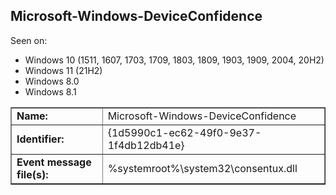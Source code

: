 ## Microsoft-Windows-DeviceConfidence

Seen on:
* Windows 10 (1511, 1607, 1703, 1709, 1803, 1809, 1903, 1909, 2004, 20H2)
* Windows 11 (21H2)
* Windows 8.0
* Windows 8.1

<table border="1" class="docutils">
  <tbody>
    <tr>
      <td><b>Name:</b></td>
      <td>Microsoft-Windows-DeviceConfidence</td>
    </tr>
    <tr>
      <td><b>Identifier:</b></td>
      <td>{1d5990c1-ec62-49f0-9e37-1f4db12db41e}</td>
    </tr>
    <tr>
      <td><b>Event message file(s):</b></td>
      <td>%systemroot%\system32\consentux.dll</td>
    </tr>
  </tbody>
</table>

&nbsp;

